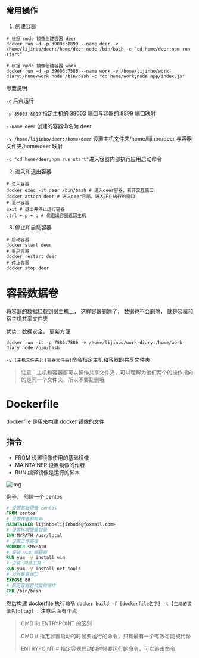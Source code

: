 ## 常用操作

1. 创建容器

```shell
# 根据 node 镜像创建容器 deer
docker run -d -p 39003:8899 --name deer -v /home/lijinbo/deer:/home/deer node /bin/bash -c "cd home/deer;npm run start"

# 根据 node 镜像创建容器 work
docker run -d -p 39006:7586 --name work -v /home/lijinbo/work-diary:/home/work node /bin/bash -c "cd home/work;node app/index.js"
```

参数说明

`-d` 后台运行

`-p 39003:8899` 指定主机的 39003 端口与容器的 8899 端口映射

`--name deer` 创建的容器命名为 deer

`-v /home/lijinbo/deer:/home/deer` 设置主机文件夹/home/lijinbo/deer 与容器文件夹/home/deer 映射

`-c "cd home/deer;npm run start"`进入容器内部执行应用启动命令

2. 进入和退出容器

```shell
# 进入容器
docker exec -it deer /bin/bash # 进入deer容器，新开交互窗口
docker attach deer # 进入deer容器，进入正在执行的窗口
# 退出容器
exit # 退出并停止运行容器
ctrl + p + q # 仅退出容器返回主机
```

3. 停止和启动容器

```shell
# 启动容器
docker start deer
# 重启容器
docker restart deer
# 停止容器
docker stop deer
```

# 容器数据卷

将容器的数据挂载到宿主机上， 这样容器删除了， 数据也不会删除， 就是容器和宿主机共享文件夹

优势：数据安全， 更新方便

```shell
docker run -it -p 7586:7586 -v /home/lijinbo/work-diary:/home/work-diary node /bin/bash
```

`-v [主机文件夹]:[容器文件夹]`命令指定主机和容器的共享文件夹

> 注意：主机和容器都可以操作共享文件夹，可以理解为他们两个的操作指向的是同一个文件夹，所以不要乱删哦

# Dockerfile

dockerfile 是用来构建 docker 镜像的文件

## 指令

- FROM 设置镜像使用的基础镜像
- MAINTAINER 设置镜像的作者
- RUN 编译镜像是运行的脚本

![img](https://img2018.cnblogs.com/blog/450977/201905/450977-20190512115951746-136143052.png)

例子， 创建一个 centos

```dockerfile
# 设置基础镜像 centos
FROM centos
# 设置作者和邮箱
MAINTAINER lijinbo<lijinbode@foxmail.com>
# 设置环境变量目录
ENV MYPATH /usr/local
# 设置工作路径
WORKDIR $MYPATH
# 安装 vim 编辑器
RUN yum -y install vim
# 安装 网络工具
RUN yum -y install net-tools
# 对外暴露端口
EXPOSE 80
# 指定容器启动后的操作
CMD /bin/bash
```

然后构建 dockerfile 执行命令 `docker build -f [dockerfile名字] -t [生成的镜像名]:[tag] .` 注意后面有个点

> CMD 和 ENTRYPOINT 的区别
>
> CMD # 指定容器启动的时候要运行的命令，只有最有一个有效可能被代替
>
> ENTRYPOINT # 指定容器启动的时候要运行的命令，可以追击命令
